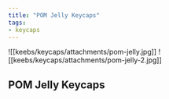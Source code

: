 ```yaml
---
title: "POM Jelly Keycaps"
tags:
- keycaps 
---
```


![[keebs/keycaps/attachments/pom-jelly.jpg]]
![[keebs/keycaps/attachments/pom-jelly-2.jpg]]

## POM Jelly Keycaps
